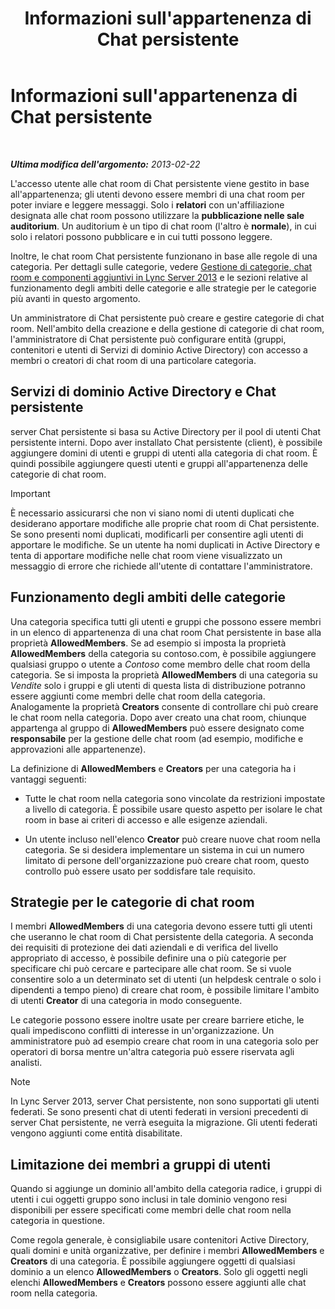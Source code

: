 ﻿---
title: Informazioni sull'appartenenza di Chat persistente
TOCTitle: Informazioni sull'appartenenza di Chat persistente
ms:assetid: 900392d6-6e9f-4dae-93d6-39d7474409ef
ms:mtpsurl: https://technet.microsoft.com/it-it/library/Gg398730(v=OCS.15)
ms:contentKeyID: 49301310
ms.date: 08/24/2015
mtps_version: v=OCS.15
ms.translationtype: HT
---

# Informazioni sull'appartenenza di Chat persistente

 

_**Ultima modifica dell'argomento:** 2013-02-22_

L'accesso utente alle chat room di Chat persistente viene gestito in base all'appartenenza; gli utenti devono essere membri di una chat room per poter inviare e leggere messaggi. Solo i **relatori** con un'affiliazione designata alle chat room possono utilizzare la **pubblicazione nelle sale auditorium**. Un auditorium è un tipo di chat room (l'altro è **normale**), in cui solo i relatori possono pubblicare e in cui tutti possono leggere.

Inoltre, le chat room Chat persistente funzionano in base alle regole di una categoria. Per dettagli sulle categorie, vedere [Gestione di categorie, chat room e componenti aggiuntivi in Lync Server 2013](lync-server-2013-managing-categories-rooms-and-add-ins.md) e le sezioni relative al funzionamento degli ambiti delle categorie e alle strategie per le categorie più avanti in questo argomento.

Un amministratore di Chat persistente può creare e gestire categorie di chat room. Nell'ambito della creazione e della gestione di categorie di chat room, l'amministratore di Chat persistente può configurare entità (gruppi, contenitori e utenti di Servizi di dominio Active Directory) con accesso a membri o creatori di chat room di una particolare categoria.

## Servizi di dominio Active Directory e Chat persistente

server Chat persistente si basa su Active Directory per il pool di utenti Chat persistente interni. Dopo aver installato Chat persistente (client), è possibile aggiungere domini di utenti e gruppi di utenti alla categoria di chat room. È quindi possibile aggiungere questi utenti e gruppi all'appartenenza delle categorie di chat room.

> [!important]  
> È necessario assicurarsi che non vi siano nomi di utenti duplicati che desiderano apportare modifiche alle proprie chat room di Chat persistente. Se sono presenti nomi duplicati, modificarli per consentire agli utenti di apportare le modifiche. Se un utente ha nomi duplicati in Active Directory e tenta di apportare modifiche nelle chat room viene visualizzato un messaggio di errore che richiede all'utente di contattare l'amministratore.

## Funzionamento degli ambiti delle categorie

Una categoria specifica tutti gli utenti e gruppi che possono essere membri in un elenco di appartenenza di una chat room Chat persistente in base alla proprietà **AllowedMembers**. Se ad esempio si imposta la proprietà **AllowedMembers** della categoria su contoso.com, è possibile aggiungere qualsiasi gruppo o utente a *Contoso* come membro delle chat room della categoria. Se si imposta la proprietà **AllowedMembers** di una categoria su *Vendite* solo i gruppi e gli utenti di questa lista di distribuzione potranno essere aggiunti come membri delle chat room della categoria. Analogamente la proprietà **Creators** consente di controllare chi può creare le chat room nella categoria. Dopo aver creato una chat room, chiunque appartenga al gruppo di **AllowedMembers** può essere designato come **responsabile** per la gestione delle chat room (ad esempio, modifiche e approvazioni alle appartenenze).

La definizione di **AllowedMembers** e **Creators** per una categoria ha i vantaggi seguenti:

  - Tutte le chat room nella categoria sono vincolate da restrizioni impostate a livello di categoria. È possibile usare questo aspetto per isolare le chat room in base ai criteri di accesso e alle esigenze aziendali.

  - Un utente incluso nell'elenco **Creator** può creare nuove chat room nella categoria. Se si desidera implementare un sistema in cui un numero limitato di persone dell'organizzazione può creare chat room, questo controllo può essere usato per soddisfare tale requisito.

## Strategie per le categorie di chat room

I membri **AllowedMembers** di una categoria devono essere tutti gli utenti che useranno le chat room di Chat persistente della categoria. A seconda dei requisiti di protezione dei dati aziendali e di verifica del livello appropriato di accesso, è possibile definire una o più categorie per specificare chi può cercare e partecipare alle chat room. Se si vuole consentire solo a un determinato set di utenti (un helpdesk centrale o solo i dipendenti a tempo pieno) di creare chat room, è possibile limitare l'ambito di utenti **Creator** di una categoria in modo conseguente.

Le categorie possono essere inoltre usate per creare barriere etiche, le quali impediscono conflitti di interesse in un'organizzazione. Un amministratore può ad esempio creare chat room in una categoria solo per operatori di borsa mentre un'altra categoria può essere riservata agli analisti.


> [!NOTE]
> In Lync Server 2013, server Chat persistente, non sono supportati gli utenti federati. Se sono presenti chat di utenti federati in versioni precedenti di server Chat persistente, ne verrà eseguita la migrazione. Gli utenti federati vengono aggiunti come entità disabilitate.



## Limitazione dei membri a gruppi di utenti

Quando si aggiunge un dominio all'ambito della categoria radice, i gruppi di utenti i cui oggetti gruppo sono inclusi in tale dominio vengono resi disponibili per essere specificati come membri delle chat room nella categoria in questione.

Come regola generale, è consigliabile usare contenitori Active Directory, quali domini e unità organizzative, per definire i membri **AllowedMembers** e **Creators** di una categoria. È possibile aggiungere oggetti di qualsiasi dominio a un elenco **AllowedMembers** o **Creators**. Solo gli oggetti negli elenchi **AllowedMembers** e **Creators** possono essere aggiunti alle chat room nella categoria.

